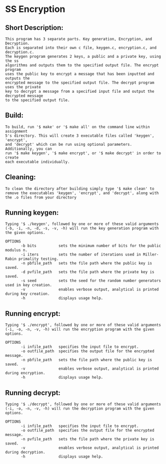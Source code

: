 # SS Encryption

## Short Description:
	This program has 3 separate parts. Key generation, Encryption, and Decryption.
	Each is separated into their own c file, keygen.c, encryption.c, and decryption.c.
	The keygen program generates 2 keys, a public and a private key, using the ss
	algorithms and outputs them to the specified output file. The encrypt program
	uses the public key to encrypt a message that has been inputted and outputs the 
	encrypted message to the specified output file. The decrypt program uses the private
	key to decrypt a message from a specified input file and output the decrypted message
	to the specified output file.

## Build:
	To build, run '$ make' or '$ make all' on the command line within assignment
	5's directory. This will create 3 executable files called 'keygen', 'encrypt',
	and 'decrypt' which can be run using optional parameters. Additionally, you can
	run '$ make keygen', '$ make encrypt', or '$ make decrypt' in order to create
	each executable individually.

## Cleaning:
	To clean the directory after building simply type '$ make clean' to
	remove the executables 'keygen', 'encrypt', and 'decrypt', along with
	the .o files from your directory

## Running keygen:
	Typing '$ ./keygen', followed by one or more of these valid arguments
	(-b, -i, -n, -d, -s, -v, -h) will run the key generation program with the given options.
	
	OPTIONS
           -b bits          sets the minimum number of bits for the public modulus n.
           -i iters         sets the number of iterations used in Miller-Rabin primality testing.
           -n pbfile_path   sets the file path where the public key is saved.
           -d pvfile_path   sets the file path where the private key is saved.
           -s seed          sets the seed for the random number generators used in key creation.
           -v               enables verbose output, analytical is printed during key creation.
           -h               displays usage help.

## Running encrypt:
	Typing '$ ./encrypt', followed by one or more of these valid arguments
	(-i, -o, -n, -v, -h) will run the encryption program with the given options.
	
	OPTIONS
    	   -i infile_path   specifies the input file to encrypt.
           -o outfile_path  specifies the output file for the encrypted message.
           -n pbfile_path   sets the file path where the public key is saved.
           -v               enables verbose output, analytical is printed during encryption.
           -h               displays usage help.

## Running decrypt:
	Typing '$ ./decrypt', followed by one or more of these valid arguments
	(-i, -o, -n, -v, -h) will run the decryption program with the given options.
	
	OPTIONS
           -i infile_path   specifies the input file to encrypt.
           -o outfile_path  specifies the output file for the encrypted message.
           -n pvfile_path   sets the file path where the private key is saved.
           -v               enables verbose output, analytical is printed during decryption.
           -h               displays usage help.

